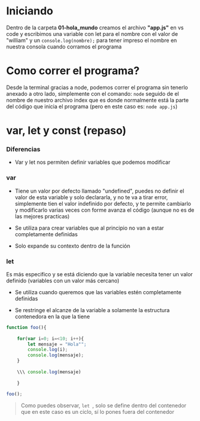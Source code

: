 # Iniciando
Dentro de la carpeta **01-hola_mundo** creamos el archivo **"app.js"** en vs code y escribimos una variable con let para el nombre con el valor de "william" y un ```console.log(nombre);``` para tener impreso el nombre en nuestra consola cuando corramos el programa

# Como correr el programa? 
Desde la terminal gracias a node, podemos correr el programa sin tenerlo anexado a otro lado, simplemente con el comando: ```node``` seguido de el nombre de nuestro archivo index que es donde normalmente está la parte del código que inicia el programa (pero en este caso es: ```node app.js```)

# var, let y const (repaso)

### Diferencias 

* Var y let nos permiten definir variables que podemos modificar 

### var
* Tiene un valor por defecto llamado "undefined", puedes no definir el valor de esta variable y solo declararla, y no te va a tirar error, simplemente tien el valor indefinido por defecto, y te permite cambiarlo y modificarlo varias veces con forme avanza el código (aunque no es de las mejores practicas)

* Se utiliza para crear variables que al principio no van a estar completamente definidas 

* Solo expande su contexto dentro de la función 

### let

Es más especifico y se está diciendo que la variable necesita tener un valor definido (variables con un valor más cercano)

* Se utiliza cuando queremos que las variables estén completamente definidas 

* Se restringe el alcanze de la variable a solamente la estructura contenedora en la que la tiene 

```js 
function foo(){
	
	for(var i=0; i=<10; i++){
		let mensaje = "Hola"";
		console.log(i);
		console.log(mensaje);
	}
		
	\\\ console.log(mensaje)
	
	}
	
foo();
```

> Como puedes observar, ```let ```, solo se define dentro del contenedor que en este caso es un ciclo, sí lo pones fuera del contenedor 